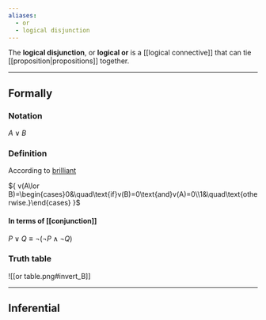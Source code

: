 ```yaml
---
aliases:
  - or
  - logical disjunction
---
```

The **logical disjunction**, or **logical or** is a [[logical connective]] that can tie [[proposition|propositions]] together.

---

## Formally

### Notation

${ A \lor B }$

### Definition

According to [brilliant](https://brilliant.org/wiki/propositional-logic/)

${ v(A\lor B)=\begin{cases}0&\quad\text{if}v(B)=0\text{and}v(A)=0\\1&\quad\text{otherwise.}\end{cases} }$

#### In terms of [[conjunction]]

${ P\vee Q\equiv\neg(\neg P\wedge\neg Q) }$

### Truth table

![[or table.png#invert_B]]

---

## Inferential